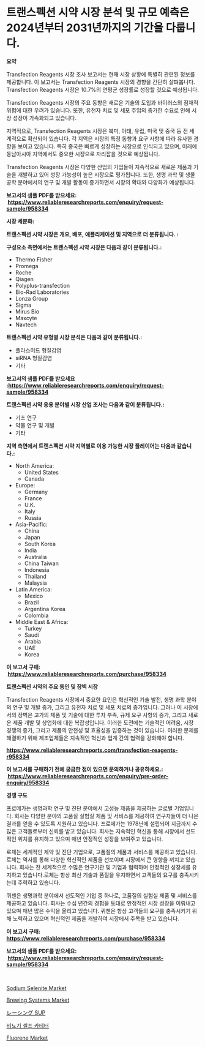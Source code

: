 <p><h1>트랜스펙션 시약 시장 분석 및 규모 예측은 2024년부터 2031년까지의 기간을 다룹니다.</h1></p><p><strong>요약</strong></p>
<p><p>Transfection Reagents 시장 조사 보고서는 현재 시장 상황에 특별히 관련된 정보를 제공합니다. 이 보고서는 Transfection Reagents 시장의 경향을 간단히 살펴봅니다. Transfection Reagents 시장은 10.7%의 연평균 성장률로 성장할 것으로 예상됩니다.</p><p>Transfection Reagents 시장의 주요 동향은 새로운 기술의 도입과 바이러스의 잠재적 위험에 대한 우려가 있습니다. 또한, 유전자 치료 및 세포 주입의 증가한 수요로 인해 시장 성장이 가속화되고 있습니다.</p><p>지역적으로, Transfection Reagents 시장은 북미, 아태, 유럽, 미국 및 중국 등 전 세계적으로 확산되어 있습니다. 각 지역은 시장의 특정 동향과 요구 사항에 따라 유사한 경향을 보이고 있습니다. 특히 중국은 빠르게 성장하는 시장으로 인식되고 있으며, 미래에 동남아시아 지역에서도 중요한 시장으로 자리잡을 것으로 예상됩니다.</p><p>Transfection Reagents 시장은 다양한 산업의 기업들이 지속적으로 새로운 제품과 기술을 개발하고 있어 성장 가능성이 높은 시장으로 평가됩니다. 또한, 생명 과학 및 생물공학 분야에서의 연구 및 개발 활동이 증가하면서 시장의 확대와 다양화가 예상됩니다.</p></p>
<p><strong>보고서의 샘플 PDF를 받으세요: &nbsp;<a href="https://www.reliableresearchreports.com/enquiry/request-sample/958334">https://www.reliableresearchreports.com/enquiry/request-sample/958334</a></strong></p>
<p><strong>시장 세분화:</strong></p>
<p><strong> 트랜스펙션 시약 시장은 개요, 배포, 애플리케이션 및 지역으로 더 분류됩니다. :</strong></p>
<p><strong>구성요소 측면에서는 트랜스펙션 시약 시장은 다음과 같이 분류됩니다.:</strong></p>
<p><ul><li>Thermo Fisher</li><li>Promega</li><li>Roche</li><li>Qiagen</li><li>Polyplus-transfection</li><li>Bio-Rad Laboratories</li><li>Lonza Group</li><li>Sigma</li><li>Mirus Bio</li><li>Maxcyte</li><li>Navtech</li></ul></p>
<p><strong> 트랜스펙션 시약 유형별 시장 분석은 다음과 같이 분류됩니다.:</strong></p>
<p><ul><li>플라스미드 형질감염</li><li>siRNA 형질감염</li><li>기타</li></ul></p>
<p><strong>보고서의 샘플 PDF를 받으세요 :<a href="https://www.reliableresearchreports.com/enquiry/request-sample/958334">https://www.reliableresearchreports.com/enquiry/request-sample/958334</a></strong></p>
<p><strong> 트랜스펙션 시약 응용 분야별 시장 산업 조사는 다음과 같이 분류됩니다.:</strong></p>
<p><ul><li>기초 연구</li><li>약물 연구 및 개발</li><li>기타</li></ul></p>
<p><strong>지역 측면에서 트랜스펙션 시약 지역별로 이용 가능한 시장 플레이어는 다음과 같습니다.:</strong></p>
<p><ul>
    <li>
        North America:
        <ul>
            <li>United States</li>
            <li>Canada</li>
        </ul>
    </li>
    <li>
        Europe:
        <ul>
            <li>Germany</li>
            <li>France</li>
            <li>U.K.</li>
            <li>Italy</li>
            <li>Russia</li>
        </ul>
    </li>
    <li>
        Asia-Pacific:
        <ul>
            <li>China</li>
            <li>Japan</li>
            <li>South Korea</li>
            <li>India</li>
            <li>Australia</li>
            <li>China Taiwan</li>
            <li>Indonesia</li>
            <li>Thailand</li>
            <li>Malaysia</li>
        </ul>
    </li>
    <li>
        Latin America:
        <ul>
            <li>Mexico</li>
            <li>Brazil</li>
            <li>Argentina Korea</li>
            <li>Colombia</li>
        </ul>
    </li>
    <li>
        Middle East & Africa:
        <ul>
            <li>Turkey</li>
            <li>Saudi</li>
            <li>Arabia</li>
            <li>UAE</li>
            <li>Korea</li>
        </ul>
    </li>
    </ul></p>
<p><strong>이 보고서 구매: &nbsp;<a href="https://www.reliableresearchreports.com/purchase/958334">https://www.reliableresearchreports.com/purchase/958334</a></strong></p>
<p><strong>트랜스펙션 시약의 주요 동인 및 장벽 시장</strong></p>
<p><p>Transfection Reagents 시장에서 중요한 요인은 혁신적인 기술 발전, 생명 과학 분야의 연구 및 개발 증가, 그리고 유전자 치료 및 세포 치료의 증가입니다. 그러나 이 시장에서의 장벽은 고가의 제품 및 기술에 대한 투자 부족, 규제 요구 사항의 증가, 그리고 새로운 제품 개발 및 상업화에 대한 복잡성입니다. 이러한 도전에는 기술적인 어려움, 시장 경쟁의 증가, 그리고 제품의 안전성 및 효율성을 입증하는 것이 있습니다. 이러한 문제를 해결하기 위해 제조업체들은 지속적인 혁신과 업계 간의 협력을 강화해야 합니다.</p></p>
<p><strong><a href="https://www.reliableresearchreports.com/transfection-reagents-r958334">https://www.reliableresearchreports.com/transfection-reagents-r958334</a></strong></p>
<p><strong>이 보고서를 구매하기 전에 궁금한 점이 있으면 문의하거나 공유하세요.: &nbsp;<a href="https://www.reliableresearchreports.com/enquiry/pre-order-enquiry/958334">https://www.reliableresearchreports.com/enquiry/pre-order-enquiry/958334</a></strong></p>
<p><strong>경쟁 구도</strong></p>
<p><p>프로메가는 생명과학 연구 및 진단 분야에서 고성능 제품을 제공하는 글로벌 기업입니다. 회사는 다양한 분야의 고품질 실험실 제품 및 서비스를 제공하여 연구자들이 더 나은 결과를 얻을 수 있도록 지원하고 있습니다. 프로메가는 1978년에 설립되어 지금까지 수많은 고객들로부터 신뢰를 받고 있습니다. 회사는 지속적인 혁신을 통해 시장에서 선도적인 위치를 유지하고 있으며 매년 안정적인 성장을 보여주고 있습니다.</p><p>로체는 세계적인 제약 및 진단 기업으로, 고품질의 제품과 서비스를 제공하고 있습니다. 로체는 역사를 통해 다양한 혁신적인 제품을 선보이며 시장에서 큰 영향을 끼치고 있습니다. 회사는 전 세계적으로 수많은 연구기관 및 기업과 협력하며 안정적인 성장세를 유지하고 있습니다.로체는 항상 최신 기술과 품질을 유지하면서 고객들의 요구를 충족시키는데 주력하고 있습니다.</p><p>퀴젠은 생명과학 분야에서 선도적인 기업 중 하나로, 고품질의 실험실 제품 및 서비스를 제공하고 있습니다. 회사는 수십 년간의 경험을 토대로 안정적인 시장 성장을 이뤄내고 있으며 매년 많은 수익을 올리고 있습니다. 퀴젠은 항상 고객들의 요구를 충족시키기 위해 노력하고 있으며 혁신적인 제품을 개발하여 시장에서 주목을 받고 있습니다.</p></p>
<p><strong>이 보고서 구매: &nbsp; <a href="https://www.reliableresearchreports.com/purchase/958334">https://www.reliableresearchreports.com/purchase/958334</a></strong></p>
<p><strong>보고서의 샘플 PDF를 받으세요: &nbsp;<a href="https://www.reliableresearchreports.com/enquiry/request-sample/958334">https://www.reliableresearchreports.com/enquiry/request-sample/958334</a></strong><strong></strong></p>
<p>&nbsp;</p>
<p><p><a href="https://issuu.com/reportprime-2/docs/sodium-selenite-market-size-2030.pptx">Sodium Selenite Market</a></p><p><a href="https://github.com/RichRobinson5/Market-Research-Report-List-4/blob/main/brewing-systems-market.md">Brewing Systems Market</a></p><p><a href="https://github.com/xnljig2898992/Market-Research-Report-List-1/blob/main/190815433149.md">レーシング SUP</a></p><p><a href="https://github.com/vsn7qpua81q/Market-Research-Report-List-1/blob/main/679233030448.md">비뇨기 셀프 카테터</a></p><p><a href="https://issuu.com/reportprime-2/docs/fluorene-market-size-2030.pptx">Fluorene Market</a></p></p>